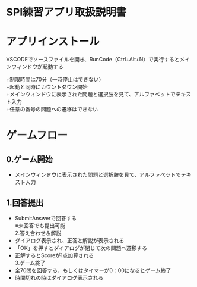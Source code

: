 # SPI練習アプリ取扱説明書<br>

# アプリインストール<br>
VSCODEでソースファイルを開き、RunCode（Ctrl+Alt+N）で実行するとメインウィンドウが起動する<br>

+制限時間は70分（一時停止はできない）<br>
+起動と同時にカウントダウン開始<br>
+メインウィンドウに表示された問題と選択肢を見て、アルファベットでテキスト入力<br>
+任意の番号の問題への遷移はできない<br>


# ゲームフロー<br>
## 0.ゲーム開始<br>
+ メインウィンドウに表示された問題と選択肢を見て、アルファベットでテキスト入力<br>
## 1.回答提出<br>
+ SubmitAnswerで回答する<br>
※未回答でも提出可能<br>
2.答え合わせ＆解説<br>
+ ダイアログ表示され、正答と解説が表示される<br>
+ 「OK」を押すとダイアログが閉じて次の問題へ遷移する<br>
+ 正解するとScoreが1点加算される<br>
3.ゲーム終了<br>
+ 全70問を回答する、もしくはタイマーが0：00になるとゲーム終了<br>
+ 時間切れの時はダイアログ表示される<br>
